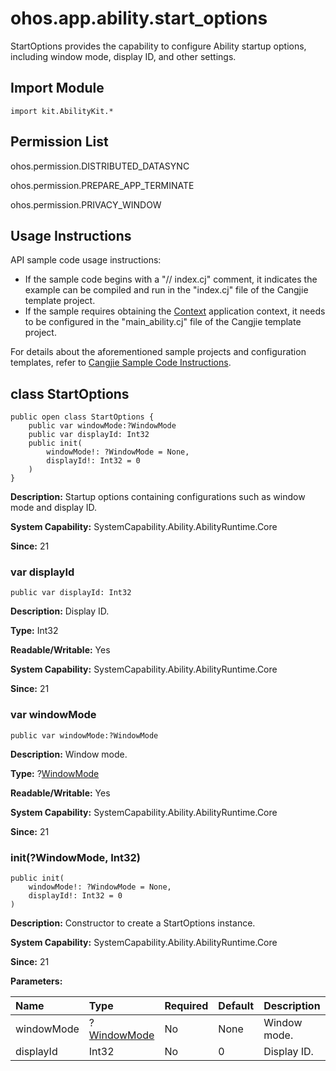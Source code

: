 # ohos.app.ability.start_options

StartOptions provides the capability to configure Ability startup options, including window mode, display ID, and other settings.

## Import Module

```cangjie
import kit.AbilityKit.*
```

## Permission List

ohos.permission.DISTRIBUTED_DATASYNC

ohos.permission.PREPARE_APP_TERMINATE

ohos.permission.PRIVACY_WINDOW

## Usage Instructions

API sample code usage instructions:

- If the sample code begins with a "// index.cj" comment, it indicates the example can be compiled and run in the "index.cj" file of the Cangjie template project.
- If the sample requires obtaining the [Context](./cj-apis-app-ability-ui_ability.md#class-context) application context, it needs to be configured in the "main_ability.cj" file of the Cangjie template project.

For details about the aforementioned sample projects and configuration templates, refer to [Cangjie Sample Code Instructions](../../cj-development-intro.md#Cangjie-Sample-Code-Instructions).

## class StartOptions

```cangjie
public open class StartOptions {
    public var windowMode:?WindowMode
    public var displayId: Int32
    public init(
        windowMode!: ?WindowMode = None,
        displayId!: Int32 = 0
    )
}
```

**Description:** Startup options containing configurations such as window mode and display ID.

**System Capability:** SystemCapability.Ability.AbilityRuntime.Core

**Since:** 21

### var displayId

```cangjie
public var displayId: Int32
```

**Description:** Display ID.

**Type:** Int32

**Readable/Writable:** Yes

**System Capability:** SystemCapability.Ability.AbilityRuntime.Core

**Since:** 21

### var windowMode

```cangjie
public var windowMode:?WindowMode
```

**Description:** Window mode.

**Type:** ?[WindowMode](cj-apis-app-ability-ability_constant.md#enum-windowmode)

**Readable/Writable:** Yes

**System Capability:** SystemCapability.Ability.AbilityRuntime.Core

**Since:** 21

### init(?WindowMode, Int32)

```cangjie
public init(
    windowMode!: ?WindowMode = None,
    displayId!: Int32 = 0
)
```

**Description:** Constructor to create a StartOptions instance.

**System Capability:** SystemCapability.Ability.AbilityRuntime.Core

**Since:** 21

**Parameters:**

| Name | Type | Required | Default | Description |
|:---|:---|:---|:---|:---|
| windowMode | ?[WindowMode](cj-apis-app-ability-ability_constant.md#enum-windowmode) | No | None | Window mode. |
| displayId | Int32 | No | 0 | Display ID. |